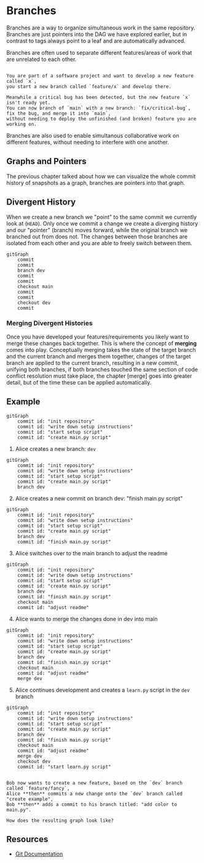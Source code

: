 # Branches

Branches are a way to organize simultaneous work in the same repository. Branches are just pointers into the DAG we have
explored earlier, but in contrast to tags always point to a leaf and are automatically advanced.

Branches are often used to separate different features/areas of work that are unrelated to each other.

```admonish example

You are part of a software project and want to develop a new feature called `x`, 
you start a new branch called `feature/x` and develop there.

Meanwhile a critical bug has been detected, but the new feature `x` isn't ready yet. 
You can now branch of `main` with a new branch: `fix/critical-bug`, fix the bug, and merge it into `main`, 
without needing to deploy the unfinished (and broken) feature you are working on.

```

Branches are also used to enable simultanous collaborative work on different features, without needing to interfere with
one another.

## Graphs and Pointers

The previous chapter talked about how we can visualize the whole commit history of snapshots as a graph, branches are
pointers into that graph.

## Divergent History

When we create a new branch we "point" to the same commit we currently look at (`HEAD`). Only once we commit a change we
create a diverging history and our "pointer" (branch) moves forward, while the original branch we branched out from does
not. The changes between those branches are isolated from each other and you are able to freely switch between them.

```mermaid
gitGraph
    commit
    commit
    branch dev
    commit
    commit
    checkout main
    commit
    commit
    checkout dev
    commit

```

[//]: # (TODO: example where we first create a new branch - pointer)

[//]: # (TODO: then we create a divergent history)

### Merging Divergent Histories

Once you have developed your features/requirements you likely want to merge these changes back together. This is where
the concept of **merging** comes into play. Conceptually merging takes the state of the target branch and the current
branch and merges them together, changes of the target branch are applied to the current branch, resulting in a new
commit, unifying both branches, if both branches touched the same section of code conflict resolution must take place,
the chapter [merge] goes into greater detail, but of the time these can be applied automatically.


## Example

[//]: # (TODO: mermaid breaks down here)

```mermaid
gitGraph
    commit id: "init repository"
    commit id: "write down setup instructions"
    commit id: "start setup script"
    commit id: "create main.py script"
```

1. Alice creates a new branch: `dev`

```mermaid
gitGraph
    commit id: "init repository"
    commit id: "write down setup instructions"
    commit id: "start setup script"
    commit id: "create main.py script"
    branch dev
```

2. Alice creates a new commit on branch dev: "finish main.py script"

```mermaid
gitGraph
    commit id: "init repository"
    commit id: "write down setup instructions"
    commit id: "start setup script"
    commit id: "create main.py script"
    branch dev
    commit id: "finish main.py script"
```

3. Alice switches over to the main branch to adjust the readme

```mermaid
gitGraph
    commit id: "init repository"
    commit id: "write down setup instructions"
    commit id: "start setup script"
    commit id: "create main.py script"
    branch dev
    commit id: "finish main.py script"
    checkout main
    commit id: "adjust readme"
```

4. Alice wants to merge the changes done in dev into main

```mermaid
gitGraph
    commit id: "init repository"
    commit id: "write down setup instructions"
    commit id: "start setup script"
    commit id: "create main.py script"
    branch dev
    commit id: "finish main.py script"
    checkout main
    commit id: "adjust readme"
    merge dev
```

5. Alice continues development and creates a `learn.py` script in the `dev` branch

```mermaid
gitGraph
    commit id: "init repository"
    commit id: "write down setup instructions"
    commit id: "start setup script"
    commit id: "create main.py script"
    branch dev
    commit id: "finish main.py script"
    checkout main
    commit id: "adjust readme"
    merge dev
    checkout dev
    commit id: "start learn.py script"
```

```admonish info title="Task"

Bob now wants to create a new feature, based on the `dev` branch called `feature/fancy`, 
Alice **then** commits a new change onto the `dev` branch called "create example", 
Bob **then** adds a commit to his branch titled: "add color to main.py".

How does the resulting graph look like?

```


## Resources

- [Git Documentation](https://git-scm.com/book/en/v2/Git-Branching-Branches-in-a-Nutshell)
